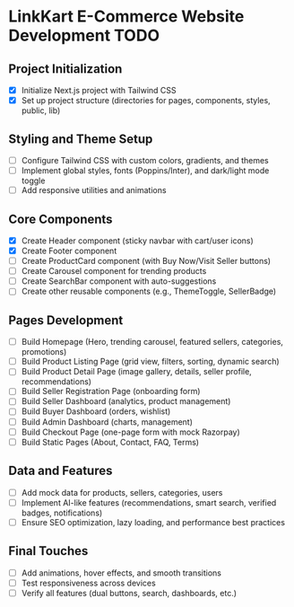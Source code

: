 # LinkKart E-Commerce Website Development TODO

## Project Initialization
- [x] Initialize Next.js project with Tailwind CSS
- [x] Set up project structure (directories for pages, components, styles, public, lib)

## Styling and Theme Setup
- [ ] Configure Tailwind CSS with custom colors, gradients, and themes
- [ ] Implement global styles, fonts (Poppins/Inter), and dark/light mode toggle
- [ ] Add responsive utilities and animations

## Core Components
- [x] Create Header component (sticky navbar with cart/user icons)
- [x] Create Footer component
- [ ] Create ProductCard component (with Buy Now/Visit Seller buttons)
- [ ] Create Carousel component for trending products
- [ ] Create SearchBar component with auto-suggestions
- [ ] Create other reusable components (e.g., ThemeToggle, SellerBadge)

## Pages Development
- [ ] Build Homepage (Hero, trending carousel, featured sellers, categories, promotions)
- [ ] Build Product Listing Page (grid view, filters, sorting, dynamic search)
- [ ] Build Product Detail Page (image gallery, details, seller profile, recommendations)
- [ ] Build Seller Registration Page (onboarding form)
- [ ] Build Seller Dashboard (analytics, product management)
- [ ] Build Buyer Dashboard (orders, wishlist)
- [ ] Build Admin Dashboard (charts, management)
- [ ] Build Checkout Page (one-page form with mock Razorpay)
- [ ] Build Static Pages (About, Contact, FAQ, Terms)

## Data and Features
- [ ] Add mock data for products, sellers, categories, users
- [ ] Implement AI-like features (recommendations, smart search, verified badges, notifications)
- [ ] Ensure SEO optimization, lazy loading, and performance best practices

## Final Touches
- [ ] Add animations, hover effects, and smooth transitions
- [ ] Test responsiveness across devices
- [ ] Verify all features (dual buttons, search, dashboards, etc.)
